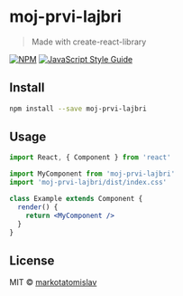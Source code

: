 # moj-prvi-lajbri

> Made with create-react-library

[![NPM](https://img.shields.io/npm/v/moj-prvi-lajbri.svg)](https://www.npmjs.com/package/moj-prvi-lajbri) [![JavaScript Style Guide](https://img.shields.io/badge/code_style-standard-brightgreen.svg)](https://standardjs.com)

## Install

```bash
npm install --save moj-prvi-lajbri
```

## Usage

```jsx
import React, { Component } from 'react'

import MyComponent from 'moj-prvi-lajbri'
import 'moj-prvi-lajbri/dist/index.css'

class Example extends Component {
  render() {
    return <MyComponent />
  }
}
```

## License

MIT © [markotatomislav](https://github.com/markotatomislav)
